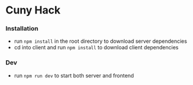 # Cuny Hack


### Installation
- run `npm install` in the root directory to download server dependencies 
- cd into client and run `npm install` to download client dependencies 

### Dev
- run `npm run dev` to start both server and frontend 
